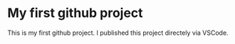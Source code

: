 # My first github project
This is my first github project. I published this project directely via VSCode.

